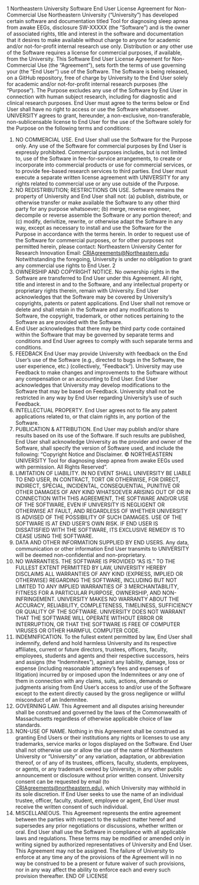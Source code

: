 1
Northeastern University
Software End User License Agreement for Non-Commercial Use
Northeastern University (“University”) has developed certain software and documentation titled Tool for diagnosing sleep apnea from awake EEGs, disclosure SW-XXXXX (the “Software”) and is the owner of associated rights, title and interest in the software and documentation that it desires to make available without charge to anyone for academic and/or not-for-profit internal research use only. Distribution or any other use of the Software requires a license for commercial purposes, if available, from the University.
This Software End User License Agreement for Non-Commercial Use (the “Agreement”), sets forth the terms of use governing your (the “End User”) use of the Software. The Software is being released, on a GitHub repository, free of charge by University to the End User solely for academic and/or not-for-profit internal research purposes (the “Purpose”). The Purpose excludes any use of the Software by End User in connection with human subject research, including for diagnostic and clinical research purposes.
End User must agree to the terms below or End User shall have no right to access or use the Software whatsoever.
UNIVERSITY agrees to grant, hereunder, a non-exclusive, non-transferable, non-sublicensable license to End User for the use of the Software solely for the Purpose on the following terms and conditions:
1. NO COMMERCIAL USE. End User shall use the Software for the Purpose only. Any use of the Software for commercial purposes by End User is expressly prohibited. Commercial purposes includes, but is not limited to, use of the Software in fee-for-service arrangements, to create or incorporate into commercial products or use for commercial services, or to provide fee-based research services to third parties. End User must execute a separate written license agreement with UNIVERSITY for any rights related to commercial use or any use outside of the Purpose.
2. NO REDISTRIBUTION; RESTRICTIONS ON USE. Software remains the property of University and End User shall not: (a) publish, distribute, or otherwise transfer or make available the Software to any other third party for any purpose whatsoever; (b) merge, reverse engineer, decompile or reverse assemble the Software or any portion thereof; and (c) modify, derivitize, rewrite, or otherwise adapt the Software in any way, except as necessary to install and use the Software for the Purpose in accordance with the terms herein.
In order to request use of the Software for commercial purposes, or for other purposes not permitted herein, please contact:
Northeastern University
Center for Research Innovation
Email: CRIAgreements@Northeastern.edu
Notwithstanding the foregoing, University is under no obligation to grant any commercial use rights to End User.
2
3. OWNERSHIP AND COPYRIGHT NOTICE. No ownership rights in the Software are transferred to End User under this Agreement. All right, title and interest in and to the Software, and any intellectual property or proprietary rights therein, remain with University. End User acknowledges that the Software may be covered by University’s copyrights, patents or patent applications. End User shall not remove or delete and shall retain in the Software and any modifications to Software, the copyright, trademark, or other notices pertaining to the Software as are provided with the Software.
4. End User acknowledges that there may be third party code contained within the Software that may be governed by separate terms and conditions and End User agrees to comply with such separate terms and conditions.
5. FEEDBACK End User may provide University with feedback on the End User’s use of the Software (e.g., directed to bugs in the Software, the user experience, etc.) (collectively, “Feedback”). University may use Feedback to make changes and improvements to the Software without any compensation or an accounting to End User. End User acknowledges that University may develop modifications to the Software that may be based on Feedback. University shall not be restricted in any way by End User regarding University’s use of such Feedback.
6. INTELLECTUAL PROPERTY. End User agrees not to file any patent applications related to, or that claim rights in, any portion of the Software.
7. PUBLICATION & ATTRIBUTION. End User may publish and/or share results based on its use of the Software. If such results are published, End User shall acknowledge University as the provider and owner of the Software, shall specify the version of Software used, and include the following:
“Copyright Notice and Disclaimer. © NORTHEASTERN UNIVERSITY Tool for diagnosing sleep apnea from awake EEGs used with permission. All Rights Reserved”.
8. LIMITATION OF LIABILITY. IN NO EVENT SHALL UNIVERSITY BE LIABLE TO END USER, IN CONTRACT, TORT OR OTHERWISE, FOR DIRECT, INDIRECT, SPECIAL, INCIDENTAL, CONSEQUENTIAL, PUNITIVE OR OTHER DAMAGES OF ANY KIND WHATSOEVER ARISING OUT OF OR IN CONNECTION WITH THIS AGREEMENT, THE SOFTWARE AND/OR USE OF THE SOFTWARE, EVEN IF UNIVERSITY IS NEGLIGENT OR OTHERWISE AT FAULT, AND REGARDLESS OF WHETHER UNIVERSITY IS ADVISED OF THE POSSIBILITY OF SUCH DAMAGES. USE OF THE SOFTWARE IS AT END USER’S OWN RISK. IF END USER IS DISSATISFIED WITH THE SOFTWARE, ITS EXCLUSIVE REMEDY IS TO CEASE USING THE SOFTWARE.
9. DATA AND OTHER INFORMATION SUPPLIED BY END USERS. Any data, communication or other information End User transmits to UNIVERSITY will be deemed non-confidential and non-proprietary.
10. NO WARRANTIES. THE SOFTWARE IS PROVIDED “AS IS.” TO THE FULLEST EXTENT PERMITTED BY LAW, UNIVERSITY HEREBY DISCLAIMS ALL WARRANTIES OF ANY KIND (EXPRESS, IMPLIED OR OTHERWISE) REGARDING THE SOFTWARE, INCLUDING BUT NOT LIMITED TO ANY IMPLIED WARRANTIES OF
3
MERCHANTABILITY, FITNESS FOR A PARTICULAR PURPOSE, OWNERSHIP, AND NON-INFRINGEMENT. UNIVERSITY MAKES NO WARRANTY ABOUT THE ACCURACY, RELIABILITY, COMPLETENESS, TIMELINESS, SUFFICIENCY OR QUALITY OF THE SOFTWARE. UNIVERSITY DOES NOT WARRANT THAT THE SOFTWARE WILL OPERATE WITHOUT ERROR OR INTERRUPTION, OR THAT THE SOFTWARE IS FREE OF COMPUTER VIRUSES OR OTHER HARMFUL COMPUTER CODE.
11. INDEMNIFICATION. To the fullest extent permitted by law, End User shall indemnify, defend and hold harmless University and its respective affiliates, current or future directors, trustees, officers, faculty, employees, students and agents and their respective successors, heirs and assigns (the “Indemnitees”), against any liability, damage, loss or expense (including reasonable attorney’s fees and expenses of litigation) incurred by or imposed upon the Indemnitees or any one of them in connection with any claims, suits, actions, demands or judgments arising from End User’s access to and/or use of the Software except to the extent directly caused by the gross negligence or willful misconduct of an Indemnitee.
12. GOVERNING LAW. This Agreement and all disputes arising hereunder shall be construed and governed by the laws of the Commonwealth of Massachusetts regardless of otherwise applicable choice of law standards.
13. NON-USE OF NAME. Nothing in this Agreement shall be construed as granting End Users or their institutions any rights or licenses to use any trademarks, service marks or logos displayed on the Software. End User shall not otherwise use or allow the use of the name of Northeastern University or “University” or any variation, adaptation, or abbreviation thereof, or of any of its trustees, officers, faculty, students, employees, or agents, or any trademark owned by University, in any other public announcement or disclosure without prior written consent. University consent can be requested by email (to CRIAgreements@northeastern.edu), which University may withhold in its sole discretion. If End User seeks to use the name of an individual trustee, officer, faculty, student, employee or agent, End User must receive the written consent of such individual.
14. MISCELLANEOUS. This Agreement represents the entire agreement between the parties with respect to the subject matter hereof and supersedes any prior negotiations or discussions, whether written or oral. End User shall use the Software in compliance with all applicable laws and regulations. These terms may be modified or amended only in writing signed by authorized representatives of University and End User. This Agreement may not be assigned. The failure of University to enforce at any time any of the provisions of the Agreement will in no way be construed to be a present or future waiver of such provisions, nor in any way affect the ability to enforce each and every such provision thereafter.
END OF LICENSE
